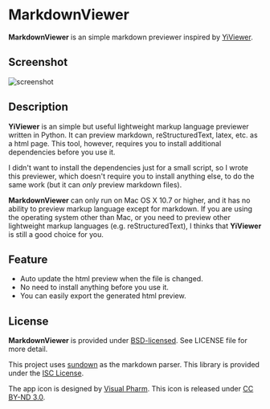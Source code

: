 # MarkdownViewer

**MarkdownViewer** is an simple markdown previewer inspired by [YiViewer](http://yen3rc.blogspot.com/2012/01/yiviewer-pandoc-html-viewer.html).

## Screenshot

![screenshot](https://raw.github.com/jason2506/MarkdownViewer/master/screenshot.png)

## Description

**YiViewer** is an simple but useful lightweight markup language previewer written in Python. It can preview markdown, reStructuredText, latex, etc. as a html page. This tool, however, requires you to install additional dependencies before you use it.

I didn't want to install the dependencies just for a small script, so I wrote this previewer, which doesn't require you to install anything else, to do the same work (but it can *only* preview markdown files).

**MarkdownViewer** can only run on Mac OS X 10.7 or higher, and it has no ability to preview markup language except for markdown. If you are using the operating system other than Mac, or you need to preview other lightweight markup languages (e.g. reStructuredText), I thinks that **YiViewer** is still a good choice for you.

## Feature

* Auto update the html preview when the file is changed.
* No need to install anything before you use it.
* You can easily export the generated html preview.

## License

**MarkdownViewer** is provided under [BSD-licensed](http://www.opensource.org/licenses/BSD-3-Clause). See LICENSE file for more detail.

This project uses [sundown](https://github.com/tanoku/sundown) as the markdown parser. This library is provided under the [ISC License](http://www.isc.org/software/license).

The app icon is designed by [Visual Pharm](http://www.visualpharm.com/). This icon is released under [CC BY-ND 3.0](http://creativecommons.org/licenses/by-nd/3.0/).
